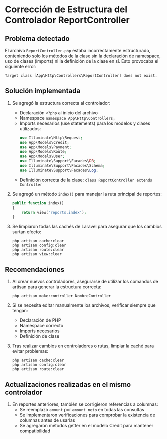 # Corrección de Estructura del Controlador ReportController

## Problema detectado
El archivo `ReportController.php` estaba incorrectamente estructurado, conteniendo solo los métodos de la clase sin la declaración de namespace, uso de clases (imports) ni la definición de la clase en sí. Esto provocaba el siguiente error:

```
Target class [App\Http\Controllers\ReportController] does not exist.
```

## Solución implementada

1. Se agregó la estructura correcta al controlador:
   - Declaración `<?php` al inicio del archivo
   - Namespace `namespace App\Http\Controllers;`
   - Imports necesarios (use statements) para los modelos y clases utilizados:
     ```php
     use Illuminate\Http\Request;
     use App\Models\Credit;
     use App\Models\Payment;
     use App\Models\Route;
     use App\Models\User;
     use Illuminate\Support\Facades\DB;
     use Illuminate\Support\Facades\Schema;
     use Illuminate\Support\Facades\Log;
     ```
   - Definición correcta de la clase: `class ReportController extends Controller`
   
2. Se agregó un método `index()` para manejar la ruta principal de reportes:
   ```php
   public function index()
   {
       return view('reports.index');
   }
   ```

3. Se limpiaron todas las cachés de Laravel para asegurar que los cambios surtan efecto:
   ```
   php artisan cache:clear
   php artisan config:clear
   php artisan route:clear
   php artisan view:clear
   ```

## Recomendaciones

1. Al crear nuevos controladores, asegurarse de utilizar los comandos de artisan para generar la estructura correcta:
   ```
   php artisan make:controller NombreController
   ```

2. Si se necesita editar manualmente los archivos, verificar siempre que tengan:
   - Declaración de PHP
   - Namespace correcto
   - Imports necesarios
   - Definición de clase

3. Tras realizar cambios en controladores o rutas, limpiar la caché para evitar problemas:
   ```
   php artisan cache:clear
   php artisan config:clear
   php artisan route:clear
   ```

## Actualizaciones realizadas en el mismo controlador

1. En reportes anteriores, también se corrigieron referencias a columnas:
   - Se reemplazó `amount` por `amount_neto` en todas las consultas
   - Se implementaron verificaciones para comprobar la existencia de columnas antes de usarlas
   - Se agregaron métodos getter en el modelo Credit para mantener compatibilidad 
